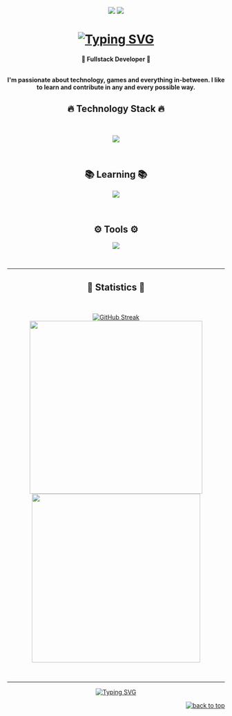 <!--- P R O F I L E   B A N N E R --->

<!--<h1 align="center">-->
<!--  <img src="">-->
<!--</h1>-->
<!--<br>-->

<!--  V I S I T S --->

<p align="center">
 <img src="https://badges.pufler.dev/visits/n-kyu/n-kyu"/> 
 <img src="https://badges.pufler.dev/repos/n-kyu"/>
</p>
<!--- A N I M A T E D   T E X T --->

<h1 align="center">  
<a href="https://git.io/typing-svg"><img src="https://readme-typing-svg.herokuapp.com?font=Roboto&size=32&duration=3000&pause=1000&color=70A5FD&center=true&vCenter=true&random=false&width=450&lines=Hey+Fellas;I'm+Kyu" alt="Typing SVG" /></a>
</h1>

<!--- A B O U T   M E --->

<h4 align="center">
🚀 Fullstack Developer 🚀<br><br>
    <p padding="0px 40px">
I'm passionate about technology, games and everything in-between. I like to learn and contribute in any and every possible way. </p>
</h4>

<!--- TECHNOLOGY STACK --->

<h2 align="center">🔥 Technology Stack 🔥</h2>
<br>
<p align="center">
  <a href="https://skillicons.dev">
<img src="https://skillicons.dev/icons?i=html,css,js,nodejs,mongodb,react,nextjs,mysql,wordpress" /><br>
  </a>
</p><br>

<h2 align="center">📚 Learning 📚</h2>
<p align="center">
  <a href="https://skillicons.dev">
    <img src="https://skillicons.dev/icons?i=native,rust,python,ts,aws,googlecloud,prisma,docker,expressjs,postgresql,cypress,jest" />
  </a>
</p><br>

<h2 align="center">⚙️ Tools ⚙️</h2>
<p align="center">
  <a href="https://skillicons.dev">
    <img src="https://skillicons.dev/icons?i=git,github,vscode,vercel,kali" />
  </a>
</p><br>
<hr>
<!--- G I T H U B   P R O F I L E   S T A T S --->

<h2 align="center">🌟 Statistics 🌟</h2>
<br>
<p align="center">
  <div align="center" style="display: flex; flex-direction: column;">
    <a href="https://git.io/streak-stats"><img src="https://streak-stats.demolab.com?user=n-kyu&theme=tokyonight&border_radius=6&card_width=400" alt="GitHub Streak" /></a>
    <a href="https://github.com/anuraghazra/github-readme-stats" title="Go to Source"><img width="400" src="https://github-readme-stats.vercel.app/api?username=n-kyu&show_icons=true&count_private=true&theme=tokyonight&border_color=61dafb&hide_border=true"/></a>
    <a href="https://github.com/anuraghazra/github-readme-stats"><img width="390" align="center" src="https://github-readme-stats.vercel.app/api/top-langs/?username=n-kyu&title_color=61dafb&text_color=ffffff&icon_color=61dafb&bg_color=20232a&langs_count=8&layout=compact&border_color=61dafb&hide_border=true" /></a>
  </div>
</p>
<br>
<hr>
<!--- G R E E T I N G   T E X T   A N D   I M A G E --->

<div align="center">
    <a href="https://git.io/typing-svg"><img src="https://readme-typing-svg.herokuapp.com?font=roboto&duration=4000&pause=1000&color=70A5FD&center=true&vCenter=true&random=false&width=435&lines=Thanks+for+your+visit" alt="Typing SVG" /></a>
    </a>
</div>

<p align="right"><a href="#top"><img src="https://img.shields.io/static/v1?label&message=back+to+top&color=70A5FDFF&style=flat&logo" alt="back to top" /></a></p>
